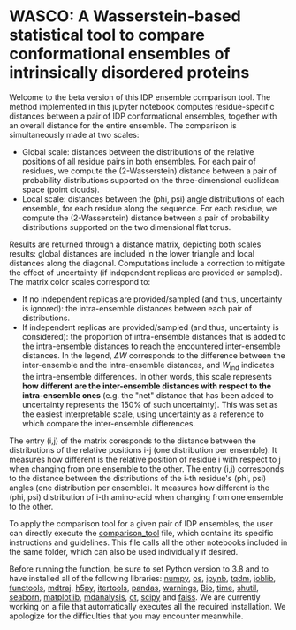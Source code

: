 # WASCO: A Wasserstein-based statistical tool to compare conformational ensembles of intrinsically disordered proteins

Welcome to the beta version of this IDP ensemble comparison tool. The method implemented in this jupyter notebook computes residue-specific distances between a pair of IDP conformational ensembles, together with an overall distance for the entire ensemble. The comparison is simultaneously made at two scales:
* Global scale: distances between the distributions of the relative positions of all residue pairs in both ensembles. For each pair of residues, we compute the (2-Wasserstein) distance between a pair of probability distributions supported on the three-dimensional euclidean space (point clouds).
* Local scale: distances between the (phi, psi) angle distributions of each ensemble, for each residue along the sequence. For each residue, we compute the (2-Wasserstein) distance between a pair of probability distributions supported on the two dimensional flat torus.

Results are returned through a distance matrix, depicting both scales' results: global distances are included in the lower triangle and local distances along the diagonal. Computations include a correction to mitigate the effect of uncertainty (if independent replicas are provided or sampled). The matrix color scales correspond to:

* If no independent replicas are provided/sampled (and thus, uncertainty is ignored): the intra-ensemble distances between each pair of distributions.
* If independent replicas are provided/sampled (and thus, uncertainty is considered): the proportion of intra-ensemble distances that is added to the intra-ensemble distances to reach the encountered inter-ensemble distances. In the legend, $\Delta W$ corresponds to the difference between the inter-ensemble and the intra-ensemble distances, and $W_{\mathrm{ind}}$ indicates the intra-ensemble differences. In other words, this scale represents **how different are the inter-ensemble distances with respect to the intra-ensemble ones** (e.g. the "net" distance that has been added to uncertainty represents the 150% of such uncertainty). This was set as the easiest interpretable scale, using uncertainty as a reference to which compare the inter-ensemble differences.

The entry (i,j) of the matrix coresponds to the distance between the distributions of the relative positions i-j (one distribution per ensemble). It measures how different is the relative position of residue i with respect to j when changing from one ensemble to the other. The entry (i,i) corresponds to the distance between the distributions of the i-th residue's (phi, psi) angles (one distribution per ensemble). It measures how different is the (phi, psi) distribution of i-th amino-acid when changing from one ensemble to the other.

To apply the comparison tool for a given pair of IDP ensembles, the user can directly execute the [comparison_tool](https://github.com/gonzalez-delgado/WASCO/blob/master/comparison_tool.ipynb) file, which contains its specific instructions and guidelines. This file calls all the other notebooks included in the same folder, which can also be used individually if desired. 

Before running the function, be sure to set Python version to 3.8 and to have installed all of the following libraries: [numpy](https://numpy.org/), [os](https://docs.python.org/3/library/os.html), [ipynb](https://pypi.org/project/ipynb/), [tqdm](https://tqdm.github.io/), [joblib](https://joblib.readthedocs.io/en/latest/), [functools](https://docs.python.org/3/library/functools.html), [mdtraj](https://www.mdtraj.org/1.9.8.dev0/index.html), [h5py](https://docs.h5py.org/en/stable/), [itertools](https://docs.python.org/3/library/itertools.html), [pandas](https://pandas.pydata.org/), [warnings](https://docs.python.org/3/library/warnings.html), [Bio](https://biopython.org/), [time](https://docs.python.org/3/library/time.html), [shutil](https://docs.python.org/3/library/shutil.html), [seaborn](https://seaborn.pydata.org/), [matplotlib](https://matplotlib.org/), [mdanalysis](https://www.mdanalysis.org/), [ot](https://pythonot.github.io/), [scipy](https://scipy.org/) and [faiss](https://faiss.ai/). We are currently working on a file that automatically executes all the required installation. We apologize for the difficulties that you may encounter meanwhile.
